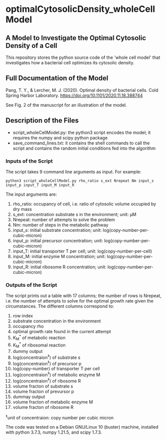 # optimalCytosolicDensity_wholeCellModel

## A Model to Investigate the Optimal Cytosolic Density of a Cell

This repository stores the python source code of the 'whole cell model' that investigates how a bacterial cell optimizes its cytosolic density.

## Full Documentation of the Model

Pang, T. Y., & Lercher, M. J. (2020). Optimal density of bacterial cells. Cold Spring Harbor Laboratory. https://doi.org/10.1101/2020.11.18.388744

See Fig. 2 of the manuscript for an illustration of the model.

## Description of the Files

* script_wholeCellModel.py: the python3 script encodes the model; it requires the numpy and scipy python package
* save_command_lines.txt: it contains the shell commands to call the script and contains the random initial conditions fed into the algorithm

### Inputs of the Script

The script takes 9 command line arguments as input. For example:
```shell 
python3 script_wholeCellModel.py rho_ratio s_ext Nrepeat Nm input_s input_p input_T input_M input_R
```
The input arguments are:
1. rho_ratio: occupancy of cell, i.e. ratio of cytosolic volume occupied by dry mass
2. s_ext: concentration substrate s in the environment; unit: µM
3. Nrepeat: number of attempts to solve the problem
4. Nm: number of steps in the metabolic pathway
5. input_s: initial substrate concentration; unit: log(copy-number-per-cubic-micron)
6. input_p: initial precursor concentration; unit: log(copy-number-per-cubic-micron)
7. input_T: initial transporter T per cell; unit: log(copy-number-per-cell)
8. input_M: initial enzyme M concentration; unit: log(copy-number-per-cubic-micron)
9. input_R: initial ribosome R concentration; unit: log(copy-number-per-cubic-micron)

### Outputs of the Script

The script prints out a table with 17 columns; the number of rows is Nrepeat, i.e. the number of attempts to solve for the optimal growth rate given the circumstances. The different columns correspond to: 
1. row index
2. substrate concentration in the environment
3. occupancy rho
4. optimal growth rate found in the current attempt
5. K<sub>M</sub><sup>*</sup> of metabolic reaction
6. K<sub>M</sub><sup>*</sup> of ribosomal reaction
7. dummy output
8. log(concentraion<sup>‡</sup>) of substrate s
9. log(concentraion<sup>‡</sup>) of precursor p
10. log(copy-number) of transporter T per cell
11. log(concentraion<sup>‡</sup>) of metabolic enzyme M
12. log(concentraion<sup>‡</sup>) of ribosome R
13. volume fracton of substrate s
14. volume fracton of prevursor p
15. dummay output
16. volume fracton of metabolic enzyme M
17. volume fracton of ribosome R

<sup>‡</sup>unit of concentraion: copy number per cubic micron

The code was tested on a Debian GNU/Linux 10 (buster) machine, installed with python 3.7.3, numpy 1.21.5, and scipy 1.7.3.
